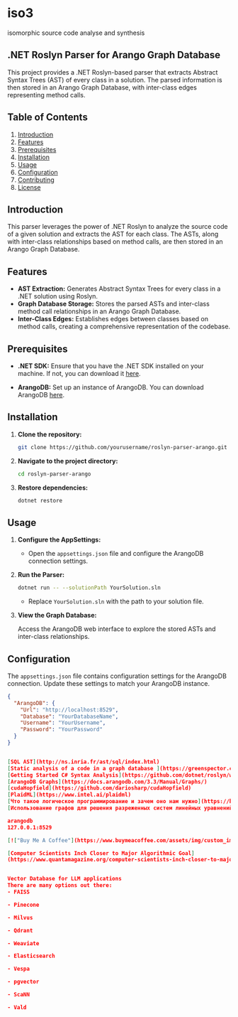 # iso3
isomorphic source code analyse and synthesis

## .NET Roslyn Parser for Arango Graph Database

This project provides a .NET Roslyn-based parser that extracts Abstract Syntax Trees (AST) of every class in a solution. The parsed information is then stored in an Arango Graph Database, with inter-class edges representing method calls.

## Table of Contents

1. [Introduction](#introduction)
2. [Features](#features)
3. [Prerequisites](#prerequisites)
4. [Installation](#installation)
5. [Usage](#usage)
6. [Configuration](#configuration)
7. [Contributing](#contributing)
8. [License](#license)

## Introduction

This parser leverages the power of .NET Roslyn to analyze the source code of a given solution and extracts the AST for each class. The ASTs, along with inter-class relationships based on method calls, are then stored in an Arango Graph Database.

## Features

- **AST Extraction:** Generates Abstract Syntax Trees for every class in a .NET solution using Roslyn.
- **Graph Database Storage:** Stores the parsed ASTs and inter-class method call relationships in an Arango Graph Database.
- **Inter-Class Edges:** Establishes edges between classes based on method calls, creating a comprehensive representation of the codebase.

## Prerequisites

- **.NET SDK:** Ensure that you have the .NET SDK installed on your machine. If not, you can download it [here](https://dotnet.microsoft.com/download).

- **ArangoDB:** Set up an instance of ArangoDB. You can download ArangoDB [here](https://www.arangodb.com/download/).

## Installation

1. **Clone the repository:**

    ```bash
    git clone https://github.com/yourusername/roslyn-parser-arango.git
    ```

2. **Navigate to the project directory:**

    ```bash
    cd roslyn-parser-arango
    ```

3. **Restore dependencies:**

    ```bash
    dotnet restore
    ```

## Usage

1. **Configure the AppSettings:**

    - Open the `appsettings.json` file and configure the ArangoDB connection settings.

2. **Run the Parser:**

    ```bash
    dotnet run -- --solutionPath YourSolution.sln
    ```

    - Replace `YourSolution.sln` with the path to your solution file.

3. **View the Graph Database:**

    Access the ArangoDB web interface to explore the stored ASTs and inter-class relationships.

## Configuration

The `appsettings.json` file contains configuration settings for the ArangoDB connection. Update these settings to match your ArangoDB instance.

```json
{
  "ArangoDB": {
    "Url": "http://localhost:8529",
    "Database": "YourDatabaseName",
    "Username": "YourUsername",
    "Password": "YourPassword"
  }
}


[SQL AST](http://ns.inria.fr/ast/sql/index.html)
[Static analysis of a code in a graph database ](https://greenspector.com/en/articles/2017-06-12-analyse-statique-code-bdd-orientee-graphe/)
[Getting Started C# Syntax Analysis](https://github.com/dotnet/roslyn/wiki/Getting-Started-C%23-Syntax-Analysis)
[ArangoDB Graphs](https://docs.arangodb.com/3.3/Manual/Graphs/)
[cudaHopfield](https://github.com/dariosharp/cudaHopfield)
[PlaidML](https://www.intel.ai/plaidml)
[Что такое логическое программирование и зачем оно нам нужно](https://habr.com/ru/post/322900/)
[Использование графов для решения разреженных систем линейных уравнений](https://habr.com/ru/post/438716/)

arangodb
127.0.0.1:8529

[!["Buy Me A Coffee"](https://www.buymeacoffee.com/assets/img/custom_images/orange_img.png)](https://www.buymeacoffee.com/epirogov)

[Computer Scientists Inch Closer to Major Algorithmic Goal]
(https://www.quantamagazine.org/computer-scientists-inch-closer-to-major-algorithmic-goal-20230623/)


Vector Database for LLM applications
There are many options out there:
- FAISS

- Pinecone

- Milvus

- Qdrant

- Weaviate

- Elasticsearch

- Vespa

- pgvector

- ScaNN

- Vald
